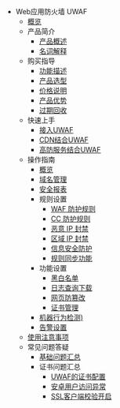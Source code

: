 * Web应用防火墙 UWAF
    * [概览](security/uewaf/000_overview)
    * 产品简介
        * [产品概述](security/uewaf/0_concepts/00_overview)
        * [名词解释](security/uewaf/0_concepts/01_name)
    * 购买指导
        * [功能描述](security/uewaf/1_product/10_funtion)
        * [产品选型](security/uewaf/1_product/11_choose)
        * [价格说明](security/uewaf/1_product/12_price)
        * [产品优势](security/uewaf/1_product/13_battle)
        * [过期回收](security/uewaf/1_product/14_expire)
    * 快速上手
        * [接入UWAF](security/uewaf/2_common/20_fst)
        * [CDN结合UWAF](security/uewaf/2_common/21_cdn)
        * [高防服务结合UWAF](security/uewaf/2_common/22_ads)
    * 操作指南
        * [概览](security/uewaf/3_opintro/30_info)
        * [域名管理](security/uewaf/3_opintro/31_domain)
        * [安全报表](security/uewaf/3_opintro/32_report)
        * 规则设置
            * [WAF 防护规则](security/uewaf/3_opintro/33_rules/330_wrule)
            * [CC 防护规则](security/uewaf/3_opintro/33_rules/331_ccrule)
            * [恶意 IP 封禁](security/uewaf/3_opintro/33_rules/332_auto)
            * [区域 IP 封禁](security/uewaf/3_opintro/33_rules/333_area)
            * [信息安全防护](security/uewaf/3_opintro/33_rules/334_secmsg)
            * [规则同步功能](security/uewaf/3_opintro/33_rules/335_tbfuc)
        * 功能设置
            * [黑白名单](security/uewaf/3_opintro/34_config/340_bwlist)
            * [日志查询下载](security/uewaf/3_opintro/34_config/341_srlogs)
            * [网页防篡改](security/uewaf/3_opintro/34_config/342_tamper)
            * [证书管理](security/uewaf/3_opintro/34_config/343_cert)
        * [机器行为检测)](security/uewaf/3_opintro/35_bot)
        * [告警设置](security/uewaf/3_opintro/36_alert)
    * [使用注意事项](security/uewaf/4_warning)
    * 常见问题答疑
        * [基础问题汇总](security/uewaf/5_faq/50_ques)
        * 证书问题汇总
            * [UWAF的证书配置](security/uewaf/5_faq/51_ssl/510_ssl)
            * [安卓用户访问异常](security/uewaf/5_faq/51_ssl/511_ssl)
            * [SSL客户端校验开启](security/uewaf/5_faq/51_ssl/512_ssl)

   
    
   
   
    
        

